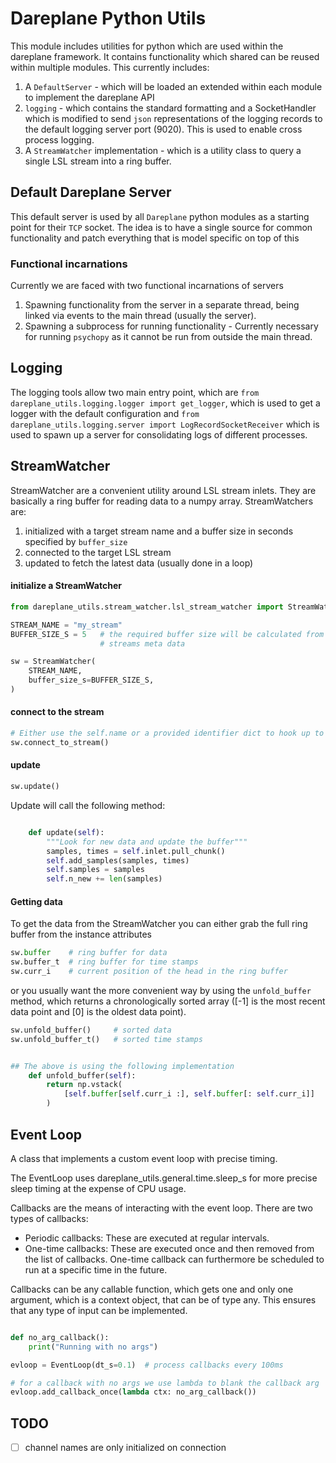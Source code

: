 # Dareplane Python Utils

This module includes utilities for python which are used within the dareplane
framework. It contains functionality which shared can be reused within multiple modules.
This currently includes:

1. A `DefaultServer` - which will be loaded an extended within each module to implement the dareplane API
1. `logging` - which contains the standard formatting and a SocketHandler which is modified to send `json` representations of the logging records to the default logging server port (9020). This is used to enable cross process logging.
1. A `StreamWatcher` implementation - which is a utility class to query a single LSL stream into a ring buffer.

## Default Dareplane Server

This default server is used by all `Dareplane` python modules as a starting
point for their `TCP` socket. The idea is to have a single source for common
functionality and patch everything that is model specific on top of this

### Functional incarnations

Currently we are faced with two functional incarnations of servers

1. Spawning functionality from the server in a separate thread, being linked via events to the
   main thread (usually the server).
2. Spawning a subprocess for running functionality - Currently necessary for running `psychopy` as it cannot be run from outside the main thread.

## Logging

The logging tools allow two main entry point, which are `from dareplane_utils.logging.logger import get_logger`, which is used to get a logger with the default configuration and `from dareplane_utils.logging.server import LogRecordSocketReceiver` which is used to spawn up a server for consolidating logs of different processes.

## StreamWatcher

StreamWatcher are a convenient utility around LSL stream inlets. They are basically a ring buffer for reading data to a numpy array.
StreamWatchers are:

1. initialized with a target stream name and a buffer size in seconds specified by `buffer_size`
2. connected to the target LSL stream
3. updated to fetch the latest data (usually done in a loop)

#### initialize a StreamWatcher

```python
from dareplane_utils.stream_watcher.lsl_stream_watcher import StreamWatcher

STREAM_NAME = "my_stream"
BUFFER_SIZE_S = 5   # the required buffer size will be calculated from the LSL
                    # streams meta data

sw = StreamWatcher(
    STREAM_NAME,
    buffer_size_s=BUFFER_SIZE_S,
)
```

#### connect to the stream

```python
# Either use the self.name or a provided identifier dict to hook up to an LSL stream
sw.connect_to_stream()
```

#### update

```python
sw.update()
```

Update will call the following method:

```python

    def update(self):
        """Look for new data and update the buffer"""
        samples, times = self.inlet.pull_chunk()
        self.add_samples(samples, times)
        self.samples = samples
        self.n_new += len(samples)

```

#### Getting data

To get the data from the StreamWatcher you can either grab the full ring buffer
from the instance attributes

```python
sw.buffer    # ring buffer for data
sw.buffer_t  # ring buffer for time stamps
sw.curr_i    # current position of the head in the ring buffer
```

or you usually want the more convenient way by using the `unfold_buffer` method,
which returns a chronologically sorted array ([-1] is the most recent data
point and [0] is the oldest data point).

```python
sw.unfold_buffer()     # sorted data
sw.unfold_buffer_t()   # sorted time stamps


## The above is using the following implementation
    def unfold_buffer(self):
        return np.vstack(
            [self.buffer[self.curr_i :], self.buffer[: self.curr_i]]
        )
```

## Event Loop

A class that implements a custom event loop with precise timing.

The EventLoop uses dareplane_utils.general.time.sleep_s for more precise
sleep timing at the expense of CPU usage.

Callbacks are the means of interacting with the event loop. There are two types of callbacks:

- Periodic callbacks: These are executed at regular intervals.
- One-time callbacks: These are executed once and then removed from the list of callbacks.
  One-time callback can furthermore be scheduled to run at a specific time in the future.

Callbacks can be any callable function, which gets one and only one argument, which is
a context object, that can be of type any. This ensures that any type of input can
be implemented.

```python

def no_arg_callback():
    print("Running with no args")

evloop = EventLoop(dt_s=0.1)  # process callbacks every 100ms

# for a callback with no args we use lambda to blank the callback arg
evloop.add_callback_once(lambda ctx: no_arg_callback())
```

## TODO

- [ ] channel names are only initialized on connection
